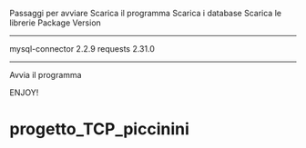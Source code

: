 Passaggi per avviare
Scarica il programma
Scarica i database
Scarica le librerie
Package            Version
------------------ ---------
mysql-connector    2.2.9
requests           2.31.0
------------------ ---------
Avvia il programma 

ENJOY!

# progetto_TCP_piccinini

